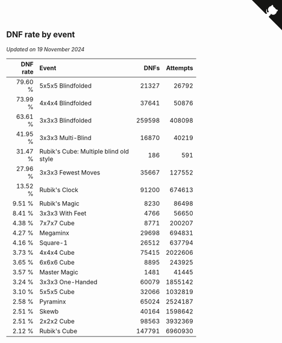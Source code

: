 ## DNF rate by event

*Updated on 19 November 2024*

| DNF rate | Event | DNFs | Attempts |
| ---: | :--- | ---: | ---: |
| 79.60 % | 5x5x5 Blindfolded | 21327 | 26792 |
| 73.99 % | 4x4x4 Blindfolded | 37641 | 50876 |
| 63.61 % | 3x3x3 Blindfolded | 259598 | 408098 |
| 41.95 % | 3x3x3 Multi-Blind | 16870 | 40219 |
| 31.47 % | Rubik's Cube: Multiple blind old style | 186 | 591 |
| 27.96 % | 3x3x3 Fewest Moves | 35667 | 127552 |
| 13.52 % | Rubik's Clock | 91200 | 674613 |
| 9.51 % | Rubik's Magic | 8230 | 86498 |
| 8.41 % | 3x3x3 With Feet | 4766 | 56650 |
| 4.38 % | 7x7x7 Cube | 8771 | 200207 |
| 4.27 % | Megaminx | 29698 | 694831 |
| 4.16 % | Square-1 | 26512 | 637794 |
| 3.73 % | 4x4x4 Cube | 75415 | 2022606 |
| 3.65 % | 6x6x6 Cube | 8895 | 243925 |
| 3.57 % | Master Magic | 1481 | 41445 |
| 3.24 % | 3x3x3 One-Handed | 60079 | 1855142 |
| 3.10 % | 5x5x5 Cube | 32066 | 1032819 |
| 2.58 % | Pyraminx | 65024 | 2524187 |
| 2.51 % | Skewb | 40164 | 1598642 |
| 2.51 % | 2x2x2 Cube | 98563 | 3932369 |
| 2.12 % | Rubik's Cube | 147791 | 6960930 |


<a href="https://github.com/jonatanklosko/wca_statistics" class="github-corner" aria-label="View source on Github"><svg width="80" height="80" viewBox="0 0 250 250" style="fill:#151513; color:#fff; position: absolute; top: 0; border: 0; right: 0;" aria-hidden="true"><path d="M0,0 L115,115 L130,115 L142,142 L250,250 L250,0 Z"></path><path d="M128.3,109.0 C113.8,99.7 119.0,89.6 119.0,89.6 C122.0,82.7 120.5,78.6 120.5,78.6 C119.2,72.0 123.4,76.3 123.4,76.3 C127.3,80.9 125.5,87.3 125.5,87.3 C122.9,97.6 130.6,101.9 134.4,103.2" fill="currentColor" style="transform-origin: 130px 106px;" class="octo-arm"></path><path d="M115.0,115.0 C114.9,115.1 118.7,116.5 119.8,115.4 L133.7,101.6 C136.9,99.2 139.9,98.4 142.2,98.6 C133.8,88.0 127.5,74.4 143.8,58.0 C148.5,53.4 154.0,51.2 159.7,51.0 C160.3,49.4 163.2,43.6 171.4,40.1 C171.4,40.1 176.1,42.5 178.8,56.2 C183.1,58.6 187.2,61.8 190.9,65.4 C194.5,69.0 197.7,73.2 200.1,77.6 C213.8,80.2 216.3,84.9 216.3,84.9 C212.7,93.1 206.9,96.0 205.4,96.6 C205.1,102.4 203.0,107.8 198.3,112.5 C181.9,128.9 168.3,122.5 157.7,114.1 C157.9,116.9 156.7,120.9 152.7,124.9 L141.0,136.5 C139.8,137.7 141.6,141.9 141.8,141.8 Z" fill="currentColor" class="octo-body"></path></svg></a><style>.github-corner:hover .octo-arm{animation:octocat-wave 560ms ease-in-out}@keyframes octocat-wave{0%,100%{transform:rotate(0)}20%,60%{transform:rotate(-25deg)}40%,80%{transform:rotate(10deg)}}@media (max-width:500px){.github-corner:hover .octo-arm{animation:none}.github-corner .octo-arm{animation:octocat-wave 560ms ease-in-out}}</style>
